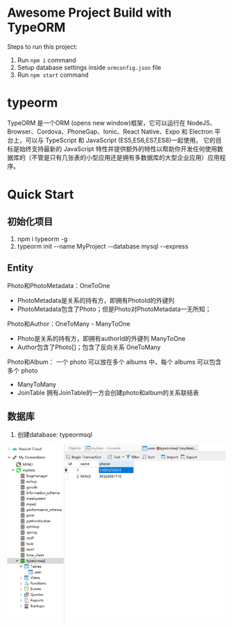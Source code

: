 # Awesome Project Build with TypeORM

Steps to run this project:

1. Run `npm i` command
2. Setup database settings inside `ormconfig.json` file
3. Run `npm start` command

# typeorm

TypeORM 是一个ORM (opens new window)框架，它可以运行在 NodeJS、Browser、Cordova、PhoneGap、Ionic、React Native、Expo 和 Electron 平台上，可以与 TypeScript 和 JavaScript (ES5,ES6,ES7,ES8)一起使用。 它的目标是始终支持最新的 JavaScript 特性并提供额外的特性以帮助你开发任何使用数据库的（不管是只有几张表的小型应用还是拥有多数据库的大型企业应用）应用程序。

# Quick Start

## 初始化项目

1. npm i typeorm -g
2. typeorm init --name MyProject --database mysql --express

## Entity

Photo和PhotoMetadata：OneToOne

- PhotoMetadata是关系的持有方，即拥有PhotoId的外键列
- PhotoMetadata包含了Photo；但是Photo对PhotoMetadata一无所知；

Photo和Author：OneToMany - ManyToOne

- Photo是关系的持有方，即拥有authorId的外键列    ManyToOne
- Author包含了Photo[]；包含了反向关系   OneToMany

Photo和Album： 一个 photo 可以放在多个 albums 中，每个 albums 可以包含多个 photo

- ManyToMany 
- JoinTable 拥有JoinTable的一方会创建photo和album的关系联结表


## 数据库

1. 创建database: typeormsql

![MySQL Image](doc/read.png)